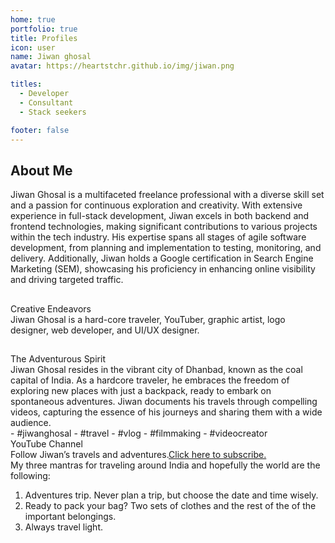 ```yaml
---
home: true
portfolio: true
title: Profiles
icon: user
name: Jiwan ghosal
avatar: https://heartstchr.github.io/img/jiwan.png

titles:
  - Developer
  - Consultant
  - Stack seekers

footer: false
---
```


## About Me

<div class="my-8">
  <div class="my-4 text-md"> Jiwan Ghosal is a multifaceted freelance professional with a diverse skill set and a passion for continuous exploration and creativity. With extensive experience in full-stack development, Jiwan excels in both backend and frontend technologies, making significant contributions to various projects within the tech industry. His expertise spans all stages of agile software development, from planning and implementation to testing, monitoring, and delivery. Additionally, Jiwan holds a Google certification in Search Engine Marketing (SEM), showcasing his proficiency in enhancing online visibility and driving targeted traffic.</div>
</div>

##

<div class="my-8">
  <div class="text-center">
    <div class="text-6xl font-bold">Creative Endeavors</div>
  </div>
  <div class="my-4 text-center text-md"> Jiwan Ghosal is a hard-core traveler, YouTuber, graphic artist, logo designer, web developer, and UI/UX designer.</div>
</div>

##

<div class="my-8">
  <div class="text-center">
    <div class="text-6xl font-bold">The Adventurous Spirit</div>
  </div>
  <div class="my-4 text-center text-md"> Jiwan Ghosal resides in the vibrant city of Dhanbad, known as the coal capital of India. As a hardcore traveler, he embraces the freedom of exploring new places with just a backpack, ready to embark on spontaneous adventures. Jiwan documents his travels through compelling videos, capturing the essence of his journeys and sharing them with a wide audience.</div>
    - #jiwanghosal 
    - #travel 
    - #vlog 
    - #filmmaking
    - #videocreator
    <div class="my-4 text-4xl font-bold">YouTube Channel</div>
    <div class="my-4 text-xl">Follow Jiwan’s travels and adventures.<a href="https://www.youtube.com/c/JiwanGhosal/?sub_confirmation=1" target="_blank">Click here to subscribe.</a></div>
    <div>My three mantras for traveling around India and hopefully the world are the following:</div>
    <ol>
    <li>Adventures trip. Never plan a trip, but choose the date and time wisely.</li>
    <li>Ready to pack your bag? Two sets of clothes and the rest of the of the important belongings.</li>
    <li>Always travel light.</li>
    </ol>
</div>
